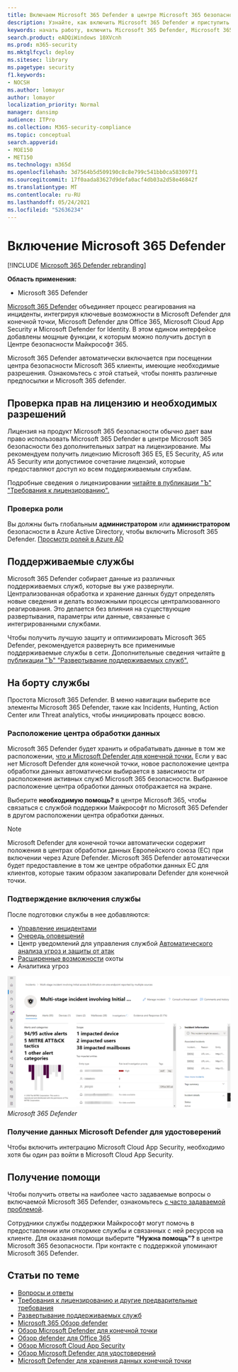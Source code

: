 ```yaml
---
title: Включаем Microsoft 365 Defender в центре Microsoft 365 безопасности
description: Узнайте, как включить Microsoft 365 Defender и приступить к интеграции инцидентов и ответных действий в области безопасности.
keywords: начать работу, включить Microsoft 365 Defender, Microsoft 365 Defender, M365, безопасность, расположение данных, необходимые разрешения, право на лицензию, страницу параметров
search.product: eADQiWindows 10XVcnh
ms.prod: m365-security
ms.mktglfcycl: deploy
ms.sitesec: library
ms.pagetype: security
f1.keywords:
- NOCSH
ms.author: lomayor
author: lomayor
localization_priority: Normal
manager: dansimp
audience: ITPro
ms.collection: M365-security-compliance
ms.topic: conceptual
search.appverid:
- MOE150
- MET150
ms.technology: m365d
ms.openlocfilehash: 3d7564b5d509190c8c8e799c541bb0ca583097f1
ms.sourcegitcommit: 17f0aada83627d9defa0acf4db03a2d58e46842f
ms.translationtype: MT
ms.contentlocale: ru-RU
ms.lasthandoff: 05/24/2021
ms.locfileid: "52636234"
---
```

# <a name="turn-on-microsoft-365-defender"></a>Включение Microsoft 365 Defender

[!INCLUDE [Microsoft 365 Defender rebranding](../includes/microsoft-defender.md)]


**Область применения:**
- Microsoft 365 Defender

[Microsoft 365 Defender](microsoft-365-defender.md) объединяет процесс реагирования на инциденты, интегрируя ключевые возможности в Microsoft Defender для конечной точки, Microsoft Defender для Office 365, Microsoft Cloud App Security и Microsoft Defender for Identity. В этом едином интерфейсе добавлены мощные функции, к которым можно получить доступ в Центре безопасности Майкрософт 365.

Microsoft 365 Defender автоматически включается при посещении центра безопасности Microsoft 365 клиенты, имеющие необходимые разрешения. Ознакомьтесь с этой статьей, чтобы понять различные предпосылки и Microsoft 365 defender.

## <a name="check-license-eligibility-and-required-permissions"></a>Проверка прав на лицензию и необходимых разрешений

Лицензия на продукт Microsoft 365 безопасности обычно дает вам право использовать Microsoft 365 Defender в центре Microsoft 365 безопасности без дополнительных затрат на лицензирование. Мы рекомендуем получить лицензию Microsoft 365 E5, E5 Security, A5 или A5 Security или допустимое сочетание лицензий, которые предоставляют доступ ко всем поддерживаемым службам.

Подробные сведения о лицензировании [читайте в публикации "Ъ" "Требования к лицензированию".](prerequisites.md#licensing-requirements)

### <a name="check-your-role"></a>Проверка роли

Вы должны быть глобальным **администратором** или **администратором** безопасности в Azure Active Directory, чтобы включить Microsoft 365 Defender. [Просмотр ролей в Azure AD](/azure/active-directory/users-groups-roles/directory-manage-roles-portal)

## <a name="supported-services"></a>Поддерживаемые службы

Microsoft 365 Defender собирает данные из различных поддерживаемых служб, которые вы уже развернули. Централизованная обработка и хранение данных будут определять новые сведения и делать возможными процессы централизованного реагирования. Это делается без влияния на существующие развертывания, параметры или данные, связанные с интегрированными службами.

Чтобы получить лучшую защиту и оптимизировать Microsoft 365 Defender, рекомендуется развернуть все применимые поддерживаемые службы в сети. Дополнительные сведения читайте [в публикации "Ъ" "Развертывание поддерживаемых служб".](deploy-supported-services.md)

## <a name="onboard-to-the-service"></a>На борту службы
Простота Microsoft 365 Defender. В меню навигации выберите все элементы Microsoft 365 Defender, такие как Incidents, Hunting, Action Center или Threat analytics, чтобы инициировать процесс вовсю. 

### <a name="data-center-location"></a>Расположение центра обработки данных

Microsoft 365 Defender будет хранить и обрабатывать данные в том же расположении, [что и Microsoft Defender для конечной точки.](/windows/security/threat-protection/microsoft-defender-atp/data-storage-privacy) Если у вас нет Microsoft Defender для конечной точки, новое расположение центра обработки данных автоматически выбирается в зависимости от расположения активных служб Microsoft 365 безопасности. Выбранное расположение центра обработки данных отображается на экране.

Выберите **необходимую помощь?** в центре Microsoft 365, чтобы связаться с службой поддержки Майкрософт по Microsoft 365 Defender в другом расположении центра обработки данных.

> [!NOTE]
> Microsoft Defender для конечной точки автоматически содержит положения в центрах обработки данных Европейского союза (ЕС) при включении через Azure Defender. Microsoft 365 Defender автоматически будет предоставление в том же центре обработки данных ЕС для клиентов, которые таким образом закапировали Defender для конечной точки.

### <a name="confirm-that-the-service-is-on"></a>Подтверждение включения службы

После подготовки службы в нее добавляются:

- [Управление инцидентами](incidents-overview.md)
- [Очередь оповещений](investigate-alerts.md)
- Центр уведомлений для управления службой [Автоматического анализа угроз и защиты от атак](m365d-autoir.md)
- [Расширенные возможности](advanced-hunting-overview.md) охоты
- Аналитика угроз

![Изображение области навигации Microsoft 365 центра безопасности с функциями Microsoft 365 Defender Microsoft 365 центра безопасности с управлением инцидентами и другими возможностями ](../../media/overview-incident.png)
 *Microsoft 365 Defender*

### <a name="getting-microsoft-defender-for-identity-data"></a>Получение данных Microsoft Defender для удостоверений 
Чтобы включить интеграцию Microsoft Cloud App Security, необходимо хотя бы один раз войти в Microsoft Cloud App Security.

## <a name="get-assistance"></a>Получение помощи

Чтобы получить ответы на наиболее часто задаваемые вопросы о включаемой Microsoft 365 Defender, ознакомьтесь [с часто задаваемой проблемой](m365d-enable-faq.md).

Сотрудники службы поддержки Майкрософт могут помочь в предоставлении или откормке службы и связанных с ней ресурсов на клиенте. Для оказания помощи выберите **"Нужна помощь"?** в центре Microsoft 365 безопасности. При контакте с поддержкой упоминают Microsoft 365 Defender.

## <a name="related-topics"></a>Статьи по теме

- [Вопросы и ответы](m365d-enable-faq.md)
- [Требования к лицензированию и другие предварительные требования](prerequisites.md)
- [Развертывание поддерживаемых служб](deploy-supported-services.md)
- [Microsoft 365 Обзор defender](microsoft-365-defender.md)
- [Обзор Microsoft Defender для конечной точки](../defender-endpoint/microsoft-defender-endpoint.md)
- [Обзор defender для Office 365](../office-365-security/defender-for-office-365.md)
- [Обзор Microsoft Cloud App Security](/cloud-app-security/what-is-cloud-app-security)
- [Обзор Microsoft Defender для удостоверений](/azure-advanced-threat-protection/what-is-atp)
- [Microsoft Defender для хранения данных конечной точки](../defender-endpoint/data-storage-privacy.md)
